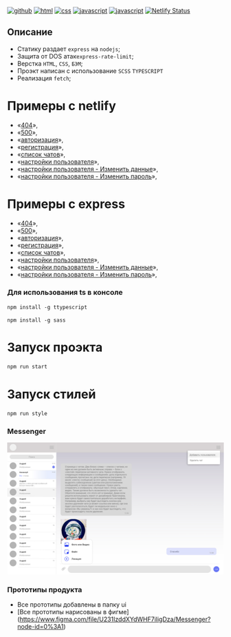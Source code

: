 [![github](https://img.shields.io/badge/github-%23100000.svg?&style=for-the-badge&logo=github&logoColor=white)](https://github.com/iibadreeva)
[![html](https://img.shields.io/badge/html-%23239120.svg?&style=for-the-badge&logo=html5&logoColor=white)](https://messenger-79133f.netlify.app/messenger.html)
[![css](https://img.shields.io/badge/css-%23239120.svg?&style=for-the-badge&logo=css3&logoColor=white)](https://messenger-79133f.netlify.app/messenger.html)
[![javascript](https://img.shields.io/badge/javascript-%23239120.svg?&style=for-the-badge&logo=css3&logoColor=white)](https://messenger-79133f.netlify.app/messenger.html)
[![javascript](https://img.shields.io/badge/TypeScript-007ACC?style=for-the-badge&logo=typescript&logoColor=white)](https://messenger-79133f.netlify.app/messenger.html)
[![Netlify Status](https://api.netlify.com/api/v1/badges/31a244ad-39e0-458e-887f-1ba2d2a1969a/deploy-status)](https://app.netlify.com/sites/messenger-79133f/deploys)

## Описание
- Статику раздает `express` на `nodejs`;
- Защита от DOS атак`express-rate-limit`;
- Верстка `HTML`, `CSS`, `БЭМ`;
- Проэкт написан с использование `SCSS` `TYPESCRIPT`
- Реализация `fetch`;

# Примеры с netlify
- «[404](https://messenger-79133f.netlify.app/404)»,
- «[500](https://messenger-79133f.netlify.app/500)»,
- «[авторизация](https://messenger-79133f.netlify.app/login)»,
- «[регистрация](https://messenger-79133f.netlify.app/registration)»,
- «[список чатов](https://messenger-79133f.netlify.app/chat)»,
- «[настройки пользователя](https://messenger-79133f.netlify.app/profile)»,
- «[настройки пользователя - Изменить данные](https://messenger-79133f.netlify.app/change)»,
- «[настройки пользователя - Изменить пароль](https://messenger-79133f.netlify.app/password)»,

# Примеры с express
- «[404](http://localhost:3000/404)»,
- «[500](http://localhost:3000/500)»,
- «[авторизация](http://localhost:3000/login)»,
- «[регистрация](http://localhost:3000/registration)»,
- «[список чатов](http://localhost:3000/chat)»,
- «[настройки пользователя](http://localhost:3000/profile)»,
- «[настройки пользователя - Изменить данные](http://localhost:3000/change)»,
- «[настройки пользователя - Изменить пароль](http://localhost:3000/password)»,

### Для использования ts в консоле
```
npm install -g ttypescript
```
```
npm install -g sass
```

# Запуск проэкта
```sh
npm run start
```

# Запуск стилей
```sh
npm run style
```

### Messenger
![Main](https://github.com/iibadreeva/mf.messenger.praktikum.yandex/blob/static/ui/messenger.jpg?raw=true)

### Прототипы продукта
- Все прототипы добавлены в папку ui
- [Все прототипы нарисованы в фигме] (https://www.figma.com/file/U231IzddXYdWHF7iligDza/Messenger?node-id=0%3A1)


